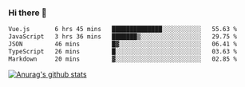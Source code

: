 ### Hi there 👋



<!--
**webB1an/webB1an** is a ✨ _special_ ✨ repository because its `README.md` (this file) appears on your GitHub profile.

Here are some ideas to get you started:

- 🔭 I’m currently working on ...
- 🌱 I’m currently learning ...
- 👯 I’m looking to collaborate on ...
- 🤔 I’m looking for help with ...
- 💬 Ask me about ...
- 📫 How to reach me: ...
- 😄 Pronouns: ...
- ⚡ Fun fact: ...
-->

<!--START_SECTION:waka-->

```txt
Vue.js       6 hrs 45 mins   ██████████████░░░░░░░░░░░   55.63 %
JavaScript   3 hrs 36 mins   ███████▒░░░░░░░░░░░░░░░░░   29.75 %
JSON         46 mins         █▓░░░░░░░░░░░░░░░░░░░░░░░   06.41 %
TypeScript   26 mins         █░░░░░░░░░░░░░░░░░░░░░░░░   03.63 %
Markdown     20 mins         ▓░░░░░░░░░░░░░░░░░░░░░░░░   02.85 %
```

<!--END_SECTION:waka-->


[![Anurag's github stats](https://github-readme-stats.vercel.app/api?username=webB1an&show_icons=true&theme=radical)](https://github.com/anuraghazra/github-readme-stats)

